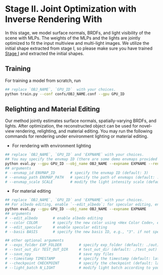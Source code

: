 # Stage II. Joint Optimization with Inverse Rendering With
  
In this stage, we model surface normals, BRDFs, and light visibility of the scene with MLPs. The weights of the MLPs and the lights are jointly optimized to fit the input multiview and multi-light images. We utilize the initial shape extracted from stage I, so please make sure you have trained [Stage I](../stage1) and extracted the initial shapes.

## Training
For training a model from scratch, run 
```bash
## replace `OBJ_NAME`, `GPU_ID`  with your choices.
python train.py --conf confs/OBJ_NAME.conf --gpu GPU_ID
```


## Relighting and Material Editing
Our method jointly estimates surface normals, spatially-varying BRDFs, and lights. After optimization, the reconstructed object can be used for novel-view rendering, relighting, and material editing. You may run the following commands for rendering under environment lighting or material editing.

- For rendering with environment lighting
```bash
## replace `OBJ_NAME`, `GPU_ID` and 'EXPNAME` with your choices. 
## You may specify the envmap ID (there are some demo envmaps provided under "envmap" folder, please make sure you have downloaded and extracted the envmaps).
python eval.py --gpu GPU_ID --obj_name OBJ_NAME --expname EXPNAME --render_envmap 
## arguments
# --envmap_id ENVMAP_ID       # specify the envmap ID (default: 3)
# --envmap_path ENVMAP_PATH   # specify the path of envmaps (default: ./envmap)
# --envmap_scale SCALE        # modify the light intensity scale (default: 1)
```

- For material editing
```bash
## replace `OBJ_NAME`, `GPU_ID` and 'EXPNAME` with your choices. 
## For albedo editing, enable `--edit_albedo`; for specular editing, enable `--edit_specular`.
python eval.py --gpu GPU_ID --obj_name OBJ_NAME --expname EXPNAME 
## arguments
# --edit_albedo       # enable albedo editing
# --color COLOR       # specify the new color using <Hex Color Code>, e.g., "#E24A0F". if not specified, a random color will be used.
# --edit_specular     # enable specular editing
# --basis BASIS       # specify the new basis ID, e.g., "3". if not specified, a random basis will be used.
```

```bash
## other optional arguments
# --exps_folder EXP_FOLDER        # specify exp_folder (default: ./out)
# --test_out_dir TEST_OUT_DIR     # test_out_dir (default: ./test_out)
# --save_npy                      # save npy files
# --timestamp TIMESTAMP           # specify the timestamp (default: latest)
# --checkpoint CHECKPOINT         # specify the checkpoint (default: latest)
# --light_batch N_LIGHT           # modify light batch according to your GPU memory (default: 64)
```
